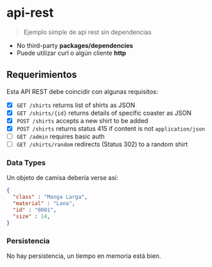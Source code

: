# api-rest
> Ejemplo simple de api rest sin dependencias

* No third-party **packages/dependencies**
* Puede utilizar curl o algún cliente **http** 

## Requerimientos
Esta API REST debe coincidir con algunas
requisitos:

* [x] `GET /shirts` returns list of shirts as JSON
* [x] `GET /shirts/{id}` returns details of specific coaster as JSON
* [x] `POST /shirts` accepts a new shirt to be added
* [x] `POST /shirts` returns status 415 if content is not `application/json`
* [ ] `GET /admin` requires basic auth
* [ ] `GET /shirts/random` redirects (Status 302) to a random shirt

### Data Types
Un objeto de camisa debería verse así:
```json
{
  "class" : "Manga Larga",
  "material" : "Lana",
  "id" : "0001",
  "size" : 14,
}
```

### Persistencia
No hay persistencia, un tiempo en memoria está bien.